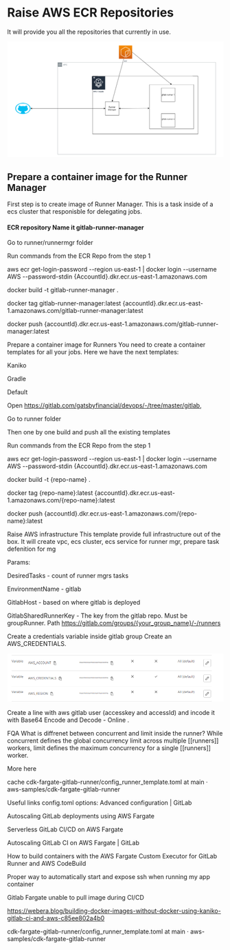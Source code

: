 # Raise AWS ECR Repositories
It will provide you all the repositories that currently in use.

![img_1.png](img_1.png)

## Prepare a container image for the Runner Manager
First step is to create image of Runner Manager. This is a task inside of a ecs cluster that responisble for delegating jobs.

#### ECR repository Name it gitlab-runner-manager


Go to runner/runnermgr folder

Run commands from the ECR Repo from the step 1

aws ecr get-login-password --region us-east-1 | docker login --username AWS --password-stdin {AccountId}.dkr.ecr.us-east-1.amazonaws.com

docker build -t gitlab-runner-manager .

docker tag gitlab-runner-manager:latest {accountId}.dkr.ecr.us-east-1.amazonaws.com/gitlab-runner-manager:latest

docker push {accountId}.dkr.ecr.us-east-1.amazonaws.com/gitlab-runner-manager:latest

Prepare a container image for Runners
You need to create a container templates for all your jobs. Here we have the next templates:

Kaniko

Gradle

Default

Open https://gitlab.com/gatsbyfinancial/devops/-/tree/master/gitlab,

Go to runner folder

Then one by one build and push all the existing templates

Run commands from the ECR Repo from the step 1

aws ecr get-login-password --region us-east-1 | docker login --username AWS --password-stdin {AccountId}.dkr.ecr.us-east-1.amazonaws.com

docker build -t {repo-name} .

docker tag {repo-name}:latest {accountId}.dkr.ecr.us-east-1.amazonaws.com/{repo-name}:latest

docker push {accountId}.dkr.ecr.us-east-1.amazonaws.com/{repo-name}:latest

Raise AWS infrastructure
This template provide full infrastructure out of the box. It will create vpc, ecs cluster, ecs service for runner mgr, prepare task defenition for mg


Params:

DesiredTasks - count of runner mgrs tasks

EnvironmentName - gitlab

GitlabHost - based on where gitlab is deployed

GitlabSharedRunnerKey - The key from the gitlab repo. Must be groupRunner. Path https://gitlab.com/groups/{your_group_name}/-/runners

Create a credentials variable inside gitlab group
Create an AWS_CREDENTIALS.

![img.png](img.png)


Create a line with aws gitlab user (accesskey and accessId) and incode it with Base64 Encode and Decode - Online .

FQA
What is diffrenet between concurrent and limit inside the runner?
While concurrent defines the global concurrency limit across multiple [[runners]] workers, limit defines the maximum concurrency for a single [[runners]] worker.

More here



cache cdk-fargate-gitlab-runner/config_runner_template.toml at main · aws-samples/cdk-fargate-gitlab-runner

Useful links
config.toml options: Advanced configuration | GitLab

Autoscaling GitLab deployments using AWS Fargate

Serverless GitLab CI/CD on AWS Fargate

Autoscaling GitLab CI on AWS Fargate | GitLab

How to build containers with the AWS Fargate Custom Executor for GitLab Runner and AWS CodeBuild

Proper way to automatically start and expose ssh when running my app container

Gitlab Fargate unable to pull image during CI/CD

https://webera.blog/building-docker-images-without-docker-using-kaniko-gitlab-ci-and-aws-c85ee802a4b0

cdk-fargate-gitlab-runner/config_runner_template.toml at main · aws-samples/cdk-fargate-gitlab-runner 